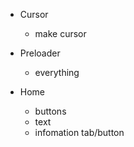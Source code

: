 
- Cursor
    - make cursor

- Preloader
    - everything

- Home
    - buttons
    - text
    - infomation tab/button